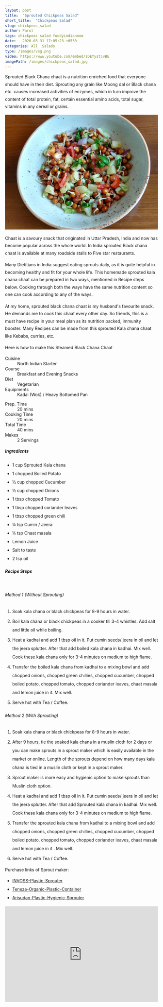 ```yaml
---
layout: post
title:  "Sprouted Chickpeas Salad"
short_title:  "Chickpeas Salad"
slug: chickpeas_salad
author: Parul
tags: chickpeas salad foodyindianmom
date:   2020-03-31 17:05:23 +0530
categories: All  Salads
type: /images/veg.png
video: https://www.youtube.com/embed/zDEYystcvBE
imagePath: /images/chickpeas_salad.jpg
---
```

<p class="text-justify" style="line-height: 175%;">
Sprouted Black Chana chaat is a nutrition enriched food that everyone should have in their diet. Sprouting any grain like Moong dal or Black chana etc. causes increased activities of enzymes, which in turn improve the content of total protein, fat, certain essential amino acids, total sugar, vitamins in any cereal or grains.
</p>

<div class="row">
    <div class="col-md-12"><img src="../images/chickpeas_salad.jpg" alt="" class="rounded img-fluid mb-2"></div>
</div>

<p class="text-justify" style="line-height: 175%;">
Chaat is a savoury snack that originated in Uttar Pradesh, India and now has become popular across the whole world. In India sprouted Black chana chaat is available at many roadside stalls to Five star restaurants.
</p>

<p class="text-justify" style="line-height: 175%;">
Many Dietitians in India suggest eating sprouts daily, as it is quite helpful in becoming  healthy and fit for your whole life. This homemade sprouted kala chana chaat can be prepared in two ways, mentioned in Recipe steps below. Cooking through both the ways have the same nutrition content so one can cook according to any of the ways.
</p>

<p class="text-justify" style="line-height: 175%;">
At my home, sprouted black chana chaat is my husband's favourite snack. He demands me to cook this chaat every other day. So friends, this is a must have recipe in your meal plan as its nutrition packed, immunity booster. Many Recipes can be made from this sprouted Kala chana chaat like Kebabs, curries, etc.
</p>

<p class="text-justify" style="line-height: 175%;">
Here is how to make this Steamed Black Chana Chaat
</p>

<div class="row">
    <div class="col-md-6">
        <dl class="row">
            <dt class="col-sm-4">Cuisine</dt><dd class="col-sm-7">North Indian Starter</dd>
            <dt class="col-sm-4">Course</dt><dd class="col-sm-7">Breakfast and Evening Snacks</dd>
            <dt class="col-sm-4">Diet</dt><dd class="col-sm-7">Vegetarian</dd>
            <dt class="col-sm-4">Equipments</dt><dd class="col-sm-7">Kadai (Wok) / Heavy Bottomed Pan</dd>
        </dl>
    </div>
    <div class="col-md-6">
        <dl class="row">
            <dt class="col-sm-5">Prep. Time</dt><dd class="col-sm-7">20 mins</dd>
            <dt class="col-sm-5">Cooking Time</dt><dd class="col-sm-7">20 mins</dd>
            <dt class="col-sm-5">Total Time</dt><dd class="col-sm-7">40 mins</dd>
            <dt class="col-sm-5">Makes</dt><dd class="col-sm-7">2 Servings</dd>
        </dl>
    </div>
</div>

<div class="recipe-section-divider"></div>
<div class="row" id="ingredients">
    <div class="col-md-12"><h5 class="font-weight-bold">Ingredients</h5></div>
</div>
<div class="row">
    <div class="col-md-12">
        <ul class="post-list" style="line-height: 200%">
            <li>1 cup Sprouted Kala chana</li>
            <li>1 chopped Boiled Potato</li>
            <li>½ cup chopped Cucumber</li>
            <li>½ cup chopped Onions</li>
            <li>1 tbsp chopped Tomato</li>
            <li>1 tbsp chopped coriander leaves</li>
            <li>1 tbsp chopped green chili</li>
            <li>¼ tsp Cumin / Jeera</li>
            <li>¼ tsp Chaat masala</li>
            <li>Lemon Juice</li>
            <li>Salt to taste</li>
            <li>2 tsp oil</li>
        </ul>
    </div>
</div>

<div class="recipe-section-divider"></div>
<div class="row" id="recipe">
    <div class="col-md-12"><h5 class="font-weight-bold">Recipe Steps</h5></div><br>
</div>
<div class="row">
    <div class="col-md-12">
        <h6 class="font-weight-bold">Method 1 (Without Sprouting)</h6>
        <ol class="post-list text-justify" style="line-height: 200%">
            <li style="margin-bottom:5px;">Soak kala chana or black chickpeas for 8-9 hours in water.</li>
            <li style="margin-bottom:5px;">Boil kala chana or black chickpeas in a cooker till 3-4 whistles. Add salt and little oil while boiling.</li>
            <li style="margin-bottom:5px;">Heat a kadhai and add 1 tbsp oil in it. Put cumin seeds/ jeera in oil and let the jeera splutter. After that add boiled kala chana in kadhai. Mix well. Cook these kala chana only for 3-4 minutes on medium to high flame.</li>
            <li style="margin-bottom:5px;">Transfer the boiled kala chana from kadhai to a mixing bowl and add chopped onions, chopped green chillies, chopped cucumber, chopped boiled potato, chopped tomato, chopped coriander leaves, chaat masala and lemon juice in it. Mix well.</li>
            <li style="margin-bottom:5px;">Serve hot with Tea / Coffee.</li>
        </ol>
        <h6 class="font-weight-bold">Method 2 (With Sprouting)</h6>
        <ol class="post-list text-justify" style="line-height: 200%">
            <li style="margin-bottom:5px;">Soak kala chana or black chickpeas for 8-9 hours in water.</li>
            <li style="margin-bottom:5px;">After 9 hours, tie the soaked kala chana in a muslin cloth for 2 days or you can make sprouts in a sprout maker which is easily available in the market or online. Length of the sprouts depend on how many days  kala chana is tied in a muslin cloth or kept in a sprout maker.</li>
            <li style="margin-bottom:5px;">Sprout maker is more easy and hygienic option to make sprouts than Muslin cloth option.</li>
            <li style="margin-bottom:5px;">Heat a kadhai and add 1 tbsp oil in it. Put cumin seeds/ jeera in oil and let the jeera splutter. After that add Sprouted kala chana in kadhai. Mix well. Cook these kala chana only for 3-4 minutes on medium to high flame.</li>
            <li style="margin-bottom:5px;">Transfer the sprouted kala chana from kadhai to a mixing bowl and add chopped onions, chopped green chillies, chopped cucumber, chopped boiled potato, chopped tomato, chopped coriander leaves, chaat masala and lemon juice in it . Mix well.</li>
            <li style="margin-bottom:5px;">Serve hot with Tea / Coffee.</li>
        </ol>
        <p>Purchase links of Sprout maker:</p>
        <ul class="post-list" style="line-height: 200%">
            <li><a href="https://www.amazon.in/INVOSS-Plastic-Sprout-Popular-Multicolor/dp/B07QLZ6MVV">INVOSS-Plastic-Sprouter</a></li>
            <li><a href="https://www.amazon.in/Teneza-Organic-Plastic-Hygienic-Container/dp/B082QVK544">Teneza-Organic-Plastic-Container</a></li>
            <li><a href="https://www.amazon.in/Arisudan-Plastic-Hygienic-Sprout-Standard/dp/B07WHQ16LN">Arisudan-Plastic-Hygienic-Sprouter</a></li>
        </ul>
    </div>
</div>
<div class="row" id="video">
    <div class="col-md-12">
        <div class="embed-responsive embed-responsive-16by9">
            <iframe width="100%" height="315" src="https://www.youtube.com/embed/zDEYystcvBE" frameborder="0" allow="accelerometer; autoplay; encrypted-media; gyroscope; picture-in-picture" allowfullscreen></iframe>
        </div>
    </div>
</div>
<br>
